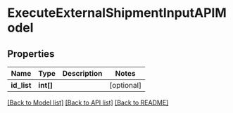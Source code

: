 # ExecuteExternalShipmentInputAPIModel

## Properties
Name | Type | Description | Notes
------------ | ------------- | ------------- | -------------
**id_list** | **int[]** |  | [optional] 

[[Back to Model list]](../README.md#documentation-for-models) [[Back to API list]](../README.md#documentation-for-api-endpoints) [[Back to README]](../README.md)


